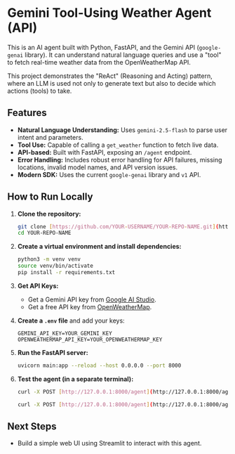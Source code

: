 # Gemini Tool-Using Weather Agent (API)

This is an AI agent built with Python, FastAPI, and the Gemini API (`google-genai` library). It can understand natural language queries and use a "tool" to fetch real-time weather data from the OpenWeatherMap API.

This project demonstrates the "ReAct" (Reasoning and Acting) pattern, where an LLM is used not only to generate text but also to decide which actions (tools) to take.

## Features

-   **Natural Language Understanding:** Uses `gemini-2.5-flash` to parse user intent and parameters.
-   **Tool Use:** Capable of calling a `get_weather` function to fetch live data.
-   **API-based:** Built with FastAPI, exposing an `/agent` endpoint.
-   **Error Handling:** Includes robust error handling for API failures, missing locations, invalid model names, and API version issues.
-   **Modern SDK:** Uses the current `google-genai` library and `v1` API.

## How to Run Locally

1.  **Clone the repository:**
    ```bash
    git clone [https://github.com/YOUR-USERNAME/YOUR-REPO-NAME.git](https://github.com/YOUR-USERNAME/YOUR-REPO-NAME.git)
    cd YOUR-REPO-NAME
    ```

2.  **Create a virtual environment and install dependencies:**
    ```bash
    python3 -m venv venv
    source venv/bin/activate
    pip install -r requirements.txt
    ```

3.  **Get API Keys:**
    -   Get a Gemini API key from [Google AI Studio](https://aistudio.google.com/app/apikey).
    -   Get a free API key from [OpenWeatherMap](https://openweathermap.org/).

4.  **Create a `.env` file** and add your keys:
    ```dotenv
    GEMINI_API_KEY=YOUR_GEMINI_KEY
    OPENWEATHERMAP_API_KEY=YOUR_OPENWEATHERMAP_KEY
    ```

5.  **Run the FastAPI server:**
    ```bash
    uvicorn main:app --reload --host 0.0.0.0 --port 8000
    ```

6.  **Test the agent (in a separate terminal):**
    ```bash
    curl -X POST [http://127.0.0.1:8000/agent](http://127.0.0.1:8000/agent) -H "Content-Type: application/json" -d '{"query": "What is the weather in Kharagpur?"}'
    ```
    ```bash
    curl -X POST [http://127.0.0.1:8000/agent](http://127.0.0.1:8000/agent) -H "Content-Type: application/json" -d '{"query": "Tell me a joke"}'
    ```

## Next Steps

-   Build a simple web UI using Streamlit to interact with this agent.